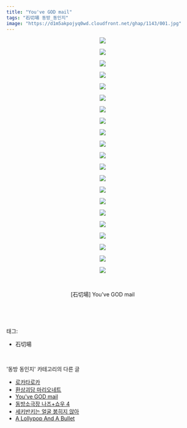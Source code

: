 ```yaml
---
title: "You've GOD mail"
tags: "石切場 동방_동인지"
image: "https://d1m5akpojyq0wd.cloudfront.net/ghap/1143/001.jpg"
---
```

<div class="article">
<p style="text-align: center; clear: none; float: none;"><img src="{{ site.imgserver6 }}/ghap/1143/001.jpg"/></p>
<p style="text-align: center; clear: none; float: none;"><img src="{{ site.imgserver6 }}/ghap/1143/002.jpg"/></p>
<p style="text-align: center; clear: none; float: none;"><img src="{{ site.imgserver6 }}/ghap/1143/003.jpg"/></p>
<p style="text-align: center; clear: none; float: none;"><img src="{{ site.imgserver6 }}/ghap/1143/004.jpg"/></p>
<p style="text-align: center; clear: none; float: none;"><img src="{{ site.imgserver6 }}/ghap/1143/005.jpg"/></p>
<p style="text-align: center; clear: none; float: none;"><img src="{{ site.imgserver6 }}/ghap/1143/006.jpg"/></p>
<p style="text-align: center; clear: none; float: none;"><img src="{{ site.imgserver6 }}/ghap/1143/007.jpg"/></p>
<p style="text-align: center; clear: none; float: none;"><img src="{{ site.imgserver6 }}/ghap/1143/008.jpg"/></p>
<p style="text-align: center; clear: none; float: none;"><img src="{{ site.imgserver6 }}/ghap/1143/009.jpg"/></p>
<p style="text-align: center; clear: none; float: none;"><img src="{{ site.imgserver6 }}/ghap/1143/010.jpg"/></p>
<p style="text-align: center; clear: none; float: none;"><img src="{{ site.imgserver6 }}/ghap/1143/011.jpg"/></p>
<p style="text-align: center; clear: none; float: none;"><img src="{{ site.imgserver6 }}/ghap/1143/012.jpg"/></p>
<p style="text-align: center; clear: none; float: none;"><img src="{{ site.imgserver6 }}/ghap/1143/013.jpg"/></p>
<p style="text-align: center; clear: none; float: none;"><img src="{{ site.imgserver6 }}/ghap/1143/014.jpg"/></p>
<p style="text-align: center; clear: none; float: none;"><img src="{{ site.imgserver6 }}/ghap/1143/015.jpg"/></p>
<p style="text-align: center; clear: none; float: none;"><img src="{{ site.imgserver6 }}/ghap/1143/016.jpg"/></p>
<p style="text-align: center; clear: none; float: none;"><img src="{{ site.imgserver6 }}/ghap/1143/017.jpg"/></p>
<p style="text-align: center; clear: none; float: none;"><img src="{{ site.imgserver6 }}/ghap/1143/018.jpg"/></p>
<p style="text-align: center; clear: none; float: none;"><img src="{{ site.imgserver6 }}/ghap/1143/019.jpg"/></p>
<p style="text-align: center; clear: none; float: none;"><img src="{{ site.imgserver6 }}/ghap/1143/020.jpg"/></p>
<p style="text-align: center; clear: none; float: none;"><img src="{{ site.imgserver6 }}/ghap/1143/021.jpg"/></p>
<p style="text-align: center; clear: none; float: none;"><br/></p>
<p style="text-align: center; clear: none; float: none;">[石切場] You've GOD mail</p>
<p><br/></p>
</div><br/>
<div class="tagTrail">
<p>태그: </p>
<ul>
<li>石切場</li>
</ul>
</div><br/>
<div class="another">
<p>'동방 동인지' 카테고리의 다른 글</p>
<ul>
<li><a href="/ghap_1145">로카타로카</a></li>
<li><a href="/ghap_1144">환상괴담 마리오네트</a></li>
<li><a href="/ghap_1143">You've GOD mail</a></li>
<li><a href="/ghap_1142">동방소극장 나즈+쇼우 4</a></li>
<li><a href="/ghap_1141">세키반키는 얼굴 붉히지 않아</a></li>
<li><a href="/ghap_1140">A Lollypop And A Bullet</a></li>
</ul>
</div><br/>
<div class="cb_module cb_fluid">
<div class="cb_wrt cb_profile">
</div><!-- commentList close -->
</div><br/>
